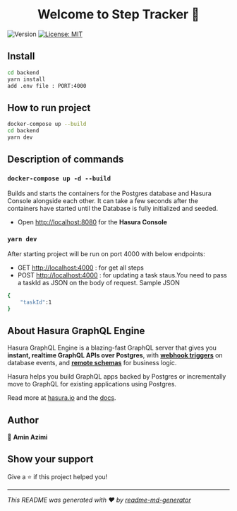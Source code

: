 <h1 align="center">Welcome to Step Tracker 👋</h1>
<p>
  <img alt="Version" src="https://img.shields.io/badge/version-1.0.0-blue.svg?cacheSeconds=2592000" />
  <a href="#" target="_blank">
    <img alt="License: MIT" src="https://img.shields.io/badge/License-MIT-yellow.svg" />
  </a>
</p>


## Install

```sh
cd backend
yarn install
add .env file : PORT:4000
```

## How to run project

```sh
docker-compose up --build
cd backend
yarn dev
```
## Description of commands

### `docker-compose up -d --build`

Builds and starts the containers for the Postgres database and Hasura Console alongside each other.
It can take a few seconds after the containers have started until the Database is fully initialized and seeded.
* Open [http://localhost:8080](http://localhost:8080) for the **Hasura Console**

### `yarn dev`

After starting project will be run on port 4000 with below endpoints:
* GET [http://localhost:4000](http://localhost:4000) : for get all steps
* POST [http://localhost:4000](http://localhost:4000) : for updating a task staus.You need to pass a taskId as JSON on the body of request.
Sample JSON
```sh
{
	"taskId":1
}
```

## About Hasura GraphQL Engine

Hasura GraphQL Engine is a blazing-fast GraphQL server that gives you **instant, realtime GraphQL APIs over Postgres**, with [**webhook triggers**](event-triggers.md) on database events, and [**remote schemas**](remote-schemas.md) for business logic.

Hasura helps you build GraphQL apps backed by Postgres or incrementally move to GraphQL for existing applications using Postgres.

Read more at [hasura.io](https://hasura.io) and the [docs](https://hasura.io/docs).


## Author

👤 **Amin Azimi**


## Show your support

Give a ⭐️ if this project helped you!

***
_This README was generated with ❤️ by [readme-md-generator](https://github.com/kefranabg/readme-md-generator)_
